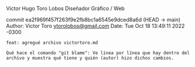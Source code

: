 Victor Hugo Toro Lobos
Diseñador Gráfico / Web

commit ea2f969f457f263f9e2fb8bc1a6545e9dced8a6d (HEAD -> main)
Author: Victor Toro <vtorolobos@gmail.com>
Date:   Tue Oct 18 13:49:11 2022 -0300

    feat: agregué archivo victortoro.md
    
    Qué hace el comando "git blame": Ve línea por línea que hay dentro del archivo y muestra qué tiene y quién (autor) hizo dichos cambios.